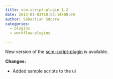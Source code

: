 ```yaml
---
title: scm-script-plugin 1.2
date: 2013-01-03T10:52:14+00:00
author: Sebastian Sdorra
categories:
  - plugins
  - workflow-plugins

---
```

New version of the [scm-script-plugin](https://github.com/scm-manager/scm-script-plugin) is available.

**Changes:**

- Added sample scripts to the ui

